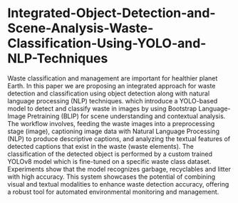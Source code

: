 # Integrated-Object-Detection-and-Scene-Analysis-Waste-Classification-Using-YOLO-and-NLP-Techniques
Waste classification and management are important
 for healthier planet Earth. In this paper we are proposing an
 integrated approach for waste detection and classification using
 object detection along with natural language processing (NLP)
 techniques. which introduce a YOLO-based model to detect and
 classify waste in images by using Bootstrap Language-Image
 Pretraining (BLIP) for scene understanding and contextual
 analysis.
 The workflow involves, feeding the waste images into a
 preprocessing stage (image), captioning image data with Natural
 Language Processing (NLP) to produce descriptive captions, and
 analyzing the textual features of detected captions that exist in
 the waste (waste elements). The classification of the detected
 object is performed by a custom trained YOLOv8 model which
 is fine-tuned on a specific waste class dataset. Experiments show
 that the model recognizes garbage, recyclables and litter with
 high accuracy. This system showcases the potential of combining
 visual and textual modalities to enhance waste detection accuracy,
 offering a robust tool for automated environmental monitoring
 and management.
